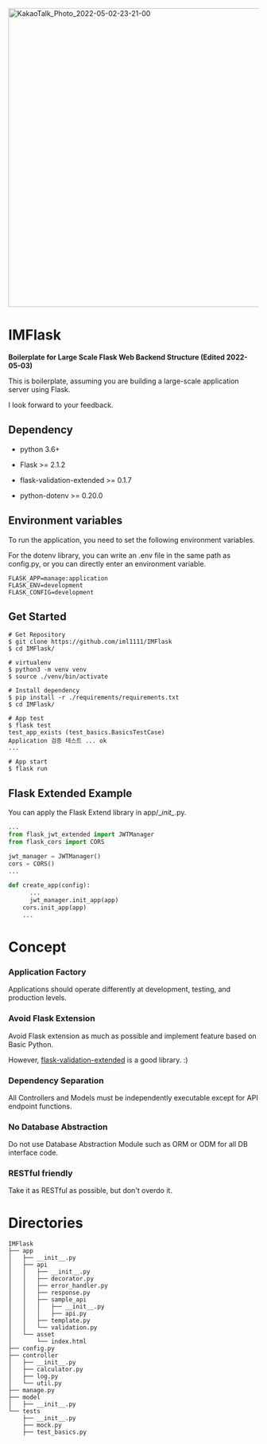 <img width="600" alt="KakaoTalk_Photo_2022-05-02-23-21-00" src="https://user-images.githubusercontent.com/29897277/166250424-81f61df5-b05a-428f-a4cc-68ee74cb6ac0.png">

# IMFlask

**Boilerplate for Large Scale Flask Web Backend Structure (Edited 2022-05-03)**

This is boilerplate, assuming you are building a large-scale application server using Flask.

I look forward to your feedback.

## Dependency

- python 3.6+

- Flask >= 2.1.2
- flask-validation-extended >= 0.1.7
- python-dotenv >= 0.20.0

## Environment variables

To run the application, you need to set the following environment variables.  

For the dotenv library, you can write an .env file in the same path as config.py, or you can directly enter an environment variable.

```shell
FLASK_APP=manage:application
FLASK_ENV=development
FLASK_CONFIG=development
```

## Get Started

```shell
# Get Repository
$ git clone https://github.com/iml1111/IMFlask
$ cd IMFlask/

# virtualenv
$ python3 -m venv venv
$ source ./venv/bin/activate

# Install dependency
$ pip install -r ./requirements/requirements.txt
$ cd IMFlask/

# App test
$ flask test
test_app_exists (test_basics.BasicsTestCase)
Application 검증 테스트 ... ok
...

# App start
$ flask run
```

## Flask Extended Example

You can apply the Flask Extend library in app/\__init\__.py.

```python
...
from flask_jwt_extended import JWTManager
from flask_cors import CORS

jwt_manager = JWTManager()
cors = CORS()
...

def create_app(config):
	  ...
	  jwt_manager.init_app(app)
    cors.init_app(app)
    ...
```

# Concept

### Application Factory

Applications should operate differently at development, testing, and production levels.

### Avoid Flask Extension

Avoid Flask extension as much as possible and implement feature based on Basic Python.

However, [flask-validation-extended](https://github.com/iml1111/flask-validation-extended) is a good library. :)

### Dependency Separation

All Controllers and Models must be independently executable except for API endpoint functions.


### No Database Abstraction

Do not use Database Abstraction Module such as ORM or ODM for all DB interface code.

### RESTful friendly

Take it as RESTful as possible, but don't overdo it.

# Directories

```
IMFlask
├── app
│   ├── __init__.py
│   ├── api
│   │   ├── __init__.py
│   │   ├── decorator.py
│   │   ├── error_handler.py
│   │   ├── response.py
│   │   ├── sample_api
│   │   │   ├── __init__.py
│   │   │   ├── api.py
│   │   ├── template.py
│   │   └── validation.py
│   └── asset
│       └── index.html
├── config.py
├── controller
│   ├── __init__.py
│   ├── calculator.py
│   ├── log.py
│   └── util.py
├── manage.py
├── model
│   ├── __init__.py
└── tests
    ├── __init__.py
    ├── mock.py
    ├── test_basics.py

```






